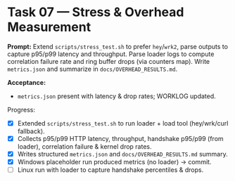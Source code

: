 # Task 07 — Stress & Overhead Measurement
**Prompt:**
Extend `scripts/stress_test.sh` to prefer `hey`/`wrk2`, parse outputs to capture p95/p99 latency and throughput. Parse loader logs to compute correlation failure rate and ring buffer drops (via counters map). Write `metrics.json` and summarize in `docs/OVERHEAD_RESULTS.md`.

**Acceptance:**
- `metrics.json` present with latency & drop rates; WORKLOG updated.

Progress:
- [x] Extended `scripts/stress_test.sh` to run loader + load tool (hey/wrk/curl fallback).
- [x] Collects p95/p99 HTTP latency, throughput, handshake p95/p99 (from loader), correlation failure & kernel drop rates.
- [x] Writes structured `metrics.json` and `docs/OVERHEAD_RESULTS.md` summary.
- [x] Windows placeholder run produced metrics (no loader) -> commit.
- [ ] Linux run with loader to capture handshake percentiles & drops.
